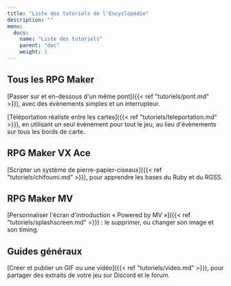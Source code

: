 ```yaml
---
title: "Liste des tutoriels de l'Encyclopédie"
description: ""
menu:
  docs:
    name: "Liste des tutoriels"
    parent: "doc"
    weight: 1
---
```


## Tous les RPG Maker

[Passer sur et en-dessous d'un même pont]({{< ref "tutoriels/pont.md" >}}), avec des évènements simples et un interrupteur.

[Téléportation réaliste entre les cartes]({{< ref "tutoriels/teleportation.md" >}}), en utilisant un seul évènement pour tout le jeu, au lieu d'évènements sur tous les bords de carte.

## RPG Maker VX Ace

[Scripter un système de pierre-papier-ciseaux]({{< ref "tutoriels/chifoumi.md" >}}), pour apprendre les bases du Ruby et du RGSS.

## RPG Maker MV

[Personnaliser l'écran d'introduction « Powered by MV »]({{< ref "tutoriels/splashscreen.md" >}}) : le supprimer, ou changer son image et son timing.

## Guides généraux

[Créer et publier un GIF ou une vidéo]({{< ref "tutoriels/video.md" >}}), pour partager des extraits de votre jeu sur Discord et le forum.
